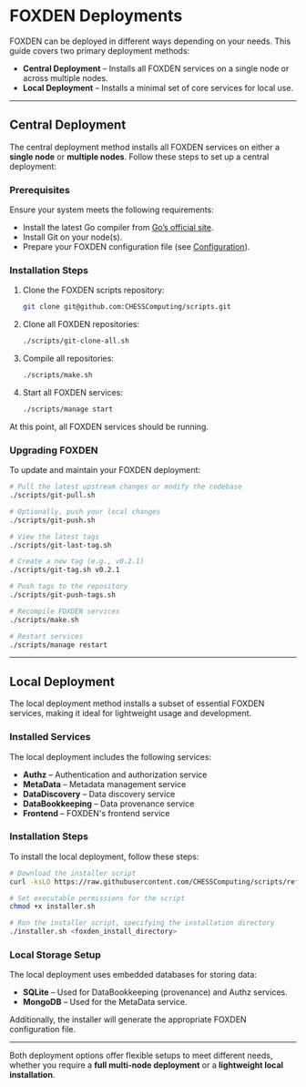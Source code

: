 # FOXDEN Deployments

FOXDEN can be deployed in different ways depending on your needs. This guide covers two primary deployment methods:

- **Central Deployment** – Installs all FOXDEN services on a single node or across multiple nodes.  
- **Local Deployment** – Installs a minimal set of core services for local use.  

---

## Central Deployment

The central deployment method installs all FOXDEN services on either a **single node** or **multiple nodes**. Follow these steps to set up a central deployment:

### Prerequisites

Ensure your system meets the following requirements:

- Install the latest Go compiler from [Go’s official site](https://go.dev/doc/install).
- Install Git on your node(s).
- Prepare your FOXDEN configuration file (see [Configuration](configuration.md)).

### Installation Steps

1. Clone the FOXDEN scripts repository:
   ```sh
   git clone git@github.com:CHESSComputing/scripts.git
   ```

2. Clone all FOXDEN repositories:
   ```sh
   ./scripts/git-clone-all.sh
   ```

3. Compile all repositories:
   ```sh
   ./scripts/make.sh
   ```

4. Start all FOXDEN services:
   ```sh
   ./scripts/manage start
   ```

At this point, all FOXDEN services should be running.  

### Upgrading FOXDEN

To update and maintain your FOXDEN deployment:

```sh
# Pull the latest upstream changes or modify the codebase
./scripts/git-pull.sh

# Optionally, push your local changes
./scripts/git-push.sh

# View the latest tags
./scripts/git-last-tag.sh

# Create a new tag (e.g., v0.2.1)
./scripts/git-tag.sh v0.2.1

# Push tags to the repository
./scripts/git-push-tags.sh

# Recompile FOXDEN services
./scripts/make.sh

# Restart services
./scripts/manage restart
```

---

## Local Deployment

The local deployment method installs a subset of essential FOXDEN services, making it ideal for lightweight usage and development.  

### Installed Services

The local deployment includes the following services:

- **Authz** – Authentication and authorization service  
- **MetaData** – Metadata management service  
- **DataDiscovery** – Data discovery service  
- **DataBookkeeping** – Data provenance service  
- **Frontend** – FOXDEN's frontend service  

### Installation Steps

To install the local deployment, follow these steps:

```sh
# Download the installer script
curl -ksLO https://raw.githubusercontent.com/CHESSComputing/scripts/refs/heads/main/installer.sh

# Set executable permissions for the script
chmod +x installer.sh

# Run the installer script, specifying the installation directory
./installer.sh <foxden_install_directory>
```

### Local Storage Setup

The local deployment uses embedded databases for storing data:

- **SQLite** – Used for DataBookkeeping (provenance) and Authz services.  
- **MongoDB** – Used for the MetaData service.  

Additionally, the installer will generate the appropriate FOXDEN configuration file.

---

Both deployment options offer flexible setups to meet different needs, whether
you require a **full multi-node deployment** or a **lightweight local
installation**.
